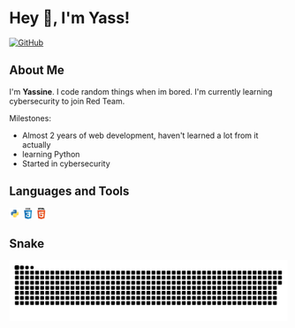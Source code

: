 # Hey 👋, I'm Yass!

<a href="https://github.com/50t1" target="_blank"><img src="https://img.shields.io/badge/-GitHub-181717?style=flat-square&logo=github" alt="GitHub"></a>

## About Me



I'm **Yassine**. I code random things when im bored. I'm currently learning cybersecurity to join Red Team.


 Milestones:
* Almost 2 years of web development, haven't learned a lot from it actually 
* learning Python
* Started in cybersecurity



## Languages and Tools

<code><img height="20" src="https://raw.githubusercontent.com/github/explore/80688e429a7d4ef2fca1e82350fe8e3517d3494d/topics/python/python.png"></code>
<code><img height="20" src="https://raw.githubusercontent.com/devicons/devicon/master/icons/css3/css3-original-wordmark.svg"></code>
<code><img height="20" src="https://raw.githubusercontent.com/github/explore/80688e429a7d4ef2fca1e82350fe8e3517d3494d/topics/html/html.png"></code>


## Snake
![](https://raw.githubusercontent.com/CompetitiveLin/Snake-in-Contribution-Grid/output/github-contribution-grid-snake.svg)
